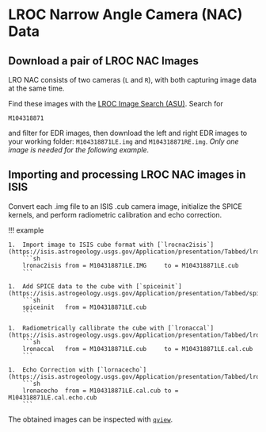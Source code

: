 # LROC Narrow Angle Camera (NAC) Data

## Download a pair of LROC NAC Images

LRO NAC consists of two cameras (`L` and `R`), with both capturing image data at the same time. 

Find these images with the [LROC Image Search (ASU)](http://wms.lroc.asu.edu/lroc/search). Search for
```
M104318871
```
and filter for EDR images, then download the left and right EDR images to your working folder: `M104318871LE.img` and `M104318871RE.img`.
*Only one image is needed for the following example.*

## Importing and processing LROC NAC images in ISIS

Convert each .img file to an ISIS .cub camera image, initialize the SPICE kernels, and perform radiometric calibration and echo correction.

!!! example

    1.  Import image to ISIS cube format with [`lrocnac2isis`](https://isis.astrogeology.usgs.gov/Application/presentation/Tabbed/lronac2isis/lronac2isis.html).  
        ```sh
        lronac2isis from = M104318871LE.IMG     to = M104318871LE.cub
        ```

    1.  Add SPICE data to the cube with [`spiceinit`](https://isis.astrogeology.usgs.gov/Application/presentation/Tabbed/spiceinit/spiceinit.html).  
        ```sh
        spiceinit   from = M104318871LE.cub
        ```

    1.  Radiometrically callibrate the cube with [`lronaccal`](https://isis.astrogeology.usgs.gov/Application/presentation/Tabbed/lronaccal/lronaccal.html).  
        ```sh
        lronaccal   from = M104318871LE.cub     to = M104318871LE.cal.cub
        ```

    1.  Echo Correction with [`lornacecho`](https://isis.astrogeology.usgs.gov/Application/presentation/Tabbed/lronacecho/lronacecho.html).  
        ```sh
        lronacecho  from = M104318871LE.cal.cub to = M104318871LE.cal.echo.cub
        ```

The obtained images can be inspected with [`qview`](https://isis.astrogeology.usgs.gov/Application/presentation/Tabbed/qview/qview.html).